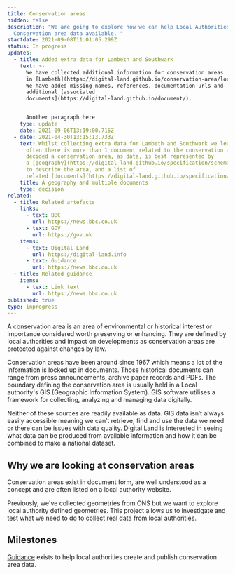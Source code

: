 ```yaml
---
title: Conservation areas
hidden: false
description: "We are going to explore how we can help Local Authorities make
  Conservation area data available. "
startdate: 2021-09-08T11:01:05.299Z
status: In progress
updates:
  - title: Added extra data for Lambeth and Southwark
    text: >-
      We have collected additional information for conservation areas
      in [Lambeth](https://digital-land.github.io/conservation-area/local-authority-eng/LBH/) and [Southwark](https://digital-land.github.io/conservation-area/local-authority-eng/SWK/).
      We have added missing names, references, documentation-urls and
      additional [associated
      documents](https://digital-land.github.io/document/).


      Another paragraph here
    type: update
    date: 2021-09-06T13:19:00.716Z
  - date: 2021-04-30T13:15:13.733Z
    text: Whilst collecting extra data for Lambeth and Southwark we learnt that
      often there is more than 1 document related to the conservation area. We
      decided a conservation area, as data, is best represented by
      a [geography](https://digital-land.github.io/specification/schema/geography/),
      to describe the area, and a list of
      related [documents](https://digital-land.github.io/specification/schema/document/).
    title: A geography and multiple documents
    type: decision
related:
  - title: Related artefacts
    links:
      - text: BBC
        url: https://news.bbc.co.uk
      - text: GOV
        url: https://gov.uk
    items:
      - text: Digital Land
        url: https://digital-land.info
      - text: Guidance
        url: https://news.bbc.co.uk
  - title: Related guidance
    items:
      - text: Link text
        url: https://news.bbc.co.uk
published: true
type: inprogress
---
```

A conservation area is an area of environmental or historical interest or importance considered worth preserving or enhancing. They are defined by local authorities and impact on developments as conservation areas are protected against changes by law.

Conservation areas have been around since 1967 which means a lot of the information is locked up in documents. Those historical documents can range from press announcements, archive paper records and PDFs. The boundary defining the conservation area is usually held in a Local authority's GIS (Geographic Information System). GIS software utilises a framework for collecting, analyzing and managing data digitally.

Neither of these sources are readily available as data. GIS data isn’t always easily accessible meaning we can’t retrieve, find and use the data we need or there can be issues with data quality. Digital Land is interested in seeing what data can be produced from available information and how it can be combined to make a national dataset.

## Why we are looking at conservation areas

Conservation areas exist in document form, are well understood as a concept and are often listed on a local authority website.

Previously, we've collected geometries from ONS but we want to explore local authority defined geometries. This project allows us to investigate and test what we need to do to collect real data from local authorities.

## Milestones

[Guidance](https://www.gov.uk/guidance/conserving-and-enhancing-the-historic-environment) exists to help local authorities create and publish conservation area data.